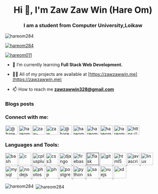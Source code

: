 <h1 align="center">Hi 👋, I'm Zaw Zaw Win (Hare Om)</h1>
<h3 align="center">I am a student from Computer University,Loikaw</h3>

<p align="left"> <img src="https://komarev.com/ghpvc/?username=hareom284&label=Profile%20views&color=0e75b6&style=flat" alt="hareom284" /> </p>

<p align="left"> <a href="https://github.com/ryo-ma/github-profile-trophy"><img src="https://github-profile-trophy.vercel.app/?username=hareom284" alt="hareom284" /></a> </p>

<p align="left"> <a href="https://twitter.com/hareom011" target="blank"><img src="https://img.shields.io/twitter/follow/hareom011?logo=twitter&style=for-the-badge" alt="hareom011" /></a> </p>

- 🌱 I’m currently learning **Full Stack Web Development.**

- 👨‍💻 All of my projects are available at [https://zawzawwin.me](https://zawzawwin.me)

- 📫 How to reach me **zawzawwin328@gmail.com**

### Blogs posts
<!-- BLOG-POST-LIST:START -->
<!-- BLOG-POST-LIST:END -->

<p align="left">
<h3 align="left">Connect with me:</h3>
<a href="https://dev.to/@hareom284" target="blank"><img align="center" src="https://cdn.jsdelivr.net/npm/simple-icons@3.0.1/icons/dev-dot-to.svg" alt="@hareom284" height="30" width="40" /></a>
<a href="https://twitter.com/hareom011" target="blank"><img align="center" src="https://cdn.jsdelivr.net/npm/simple-icons@3.0.1/icons/twitter.svg" alt="hareom011" height="30" width="40" /></a>
<a href="https://linkedin.com/in/zaw-zaw-win-b63140198" target="blank"><img align="center" src="https://cdn.jsdelivr.net/npm/simple-icons@3.0.1/icons/linkedin.svg" alt="zaw-zaw-win-b63140198" height="30" width="40" /></a>
<a href="https://fb.com/zaw zaw win" target="blank"><img align="center" src="https://cdn.jsdelivr.net/npm/simple-icons@3.0.1/icons/facebook.svg" alt="zaw zaw win" height="30" width="40" /></a>
<a href="https://medium.com/@zawzawwinucsl" target="blank"><img align="center" src="https://cdn.jsdelivr.net/npm/simple-icons@3.0.1/icons/medium.svg" alt="@hareom284" height="30" width="40" /></a>
<a href="https://www.codechef.com/users/hareom284" target="blank"><img align="center" src="https://cdn.jsdelivr.net/npm/simple-icons@3.1.0/icons/codechef.svg" alt="hareom284" height="30" width="40" /></a>
<a href="https://codeforces.com/profile/hareom284" target="blank"><img align="center" src="https://cdn.jsdelivr.net/npm/simple-icons@3.0.1/icons/codeforces.svg" alt="hareom284" height="30" width="40" /></a>
<a href="https://auth.geeksforgeeks.org/user/hareom284" target="blank"><img align="center" src="https://cdn.jsdelivr.net/npm/simple-icons@3.0.1/icons/geeksforgeeks.svg" alt="hareom284" height="30" width="40" /></a>
<a href="https://www.topcoder.com/members/hareom284" target="blank"><img align="center" src="https://cdn.jsdelivr.net/npm/simple-icons@3.0.1/icons/topcoder.svg" alt="hareom284" height="30" width="40" /></a>
<a href="/https://www.zawzawwin.imfast.io" target="blank"><img align="center" src="https://cdn.jsdelivr.net/npm/simple-icons@3.0.1/icons/rss.svg" alt="https://www.zawzawwin.imfast.io" height="30" width="40" /></a>
</p>

<h3 align="left">Languages and Tools:</h3>
<p align="left"> <a href="https://www.gnu.org/software/bash/" target="_blank"> <img src="https://www.vectorlogo.zone/logos/gnu_bash/gnu_bash-icon.svg" alt="bash" width="40" height="40"/> </a> <a href="https://www.cprogramming.com/" target="_blank"> <img src="https://devicons.github.io/devicon/devicon.git/icons/c/c-original.svg" alt="c" width="40" height="40"/> </a> <a href="https://www.w3schools.com/cpp/" target="_blank"> <img src="https://devicons.github.io/devicon/devicon.git/icons/cplusplus/cplusplus-original.svg" alt="cplusplus" width="40" height="40"/> </a> <a href="https://www.w3schools.com/css/" target="_blank"> <img src="https://devicons.github.io/devicon/devicon.git/icons/css3/css3-original-wordmark.svg" alt="css3" width="40" height="40"/> </a> <a href="https://www.djangoproject.com/" target="_blank"> <img src="https://devicons.github.io/devicon/devicon.git/icons/django/django-original.svg" alt="django" width="40" height="40"/> </a> <a href="https://firebase.google.com/" target="_blank"> <img src="https://www.vectorlogo.zone/logos/firebase/firebase-icon.svg" alt="firebase" width="40" height="40"/> </a> <a href="" target="_blank"> <img src="https://www.vectorlogo.zone/logos/pocoo_flask/pocoo_flask-icon.svg" alt="flask" width="40" height="40"/> </a> <a href="https://git-scm.com/" target="_blank"> <img src="https://www.vectorlogo.zone/logos/git-scm/git-scm-icon.svg" alt="git" width="40" height="40"/> </a> <a href="https://www.w3.org/html/" target="_blank"> <img src="https://devicons.github.io/devicon/devicon.git/icons/html5/html5-original-wordmark.svg" alt="html5" width="40" height="40"/> </a> <a href="https://developer.mozilla.org/en-US/docs/Web/JavaScript" target="_blank"> <img src="https://devicons.github.io/devicon/devicon.git/icons/javascript/javascript-original.svg" alt="javascript" width="40" height="40"/> </a> <a href="https://www.linux.org/" target="_blank"> <img src="https://devicons.github.io/devicon/devicon.git/icons/linux/linux-original.svg" alt="linux" width="40" height="40"/> </a> <a href="https://www.mysql.com/" target="_blank"> <img src="https://devicons.github.io/devicon/devicon.git/icons/mysql/mysql-original-wordmark.svg" alt="mysql" width="40" height="40"/> </a> <a href="https://nodejs.org" target="_blank"> <img src="https://devicons.github.io/devicon/devicon.git/icons/nodejs/nodejs-original-wordmark.svg" alt="nodejs" width="40" height="40"/> </a> <a href="https://www.photoshop.com/en" target="_blank"> <img src="https://devicons.github.io/devicon/devicon.git/icons/photoshop/photoshop-plain.svg" alt="photoshop" width="40" height="40"/> </a> <a href="https://www.php.net" target="_blank"> <img src="https://devicons.github.io/devicon/devicon.git/icons/php/php-original.svg" alt="php" width="40" height="40"/> </a> <a href="https://www.postgresql.org" target="_blank"> <img src="https://devicons.github.io/devicon/devicon.git/icons/postgresql/postgresql-original-wordmark.svg" alt="postgresql" width="40" height="40"/> </a> <a href="https://www.python.org" target="_blank"> <img src="https://devicons.github.io/devicon/devicon.git/icons/python/python-original.svg" alt="python" width="40" height="40"/> </a> <a href="https://sass-lang.com" target="_blank"> <img src="https://devicons.github.io/devicon/devicon.git/icons/sass/sass-original.svg" alt="sass" width="40" height="40"/> </a> <a href="https://vuejs.org/" target="_blank"> <img src="https://devicons.github.io/devicon/devicon.git/icons/vuejs/vuejs-original-wordmark.svg" alt="vuejs" width="40" height="40"/> </a> <a href="https://www.adobe.com/products/xd.html" target="_blank"> <img src="https://cdn.worldvectorlogo.com/logos/adobe-xd.svg" alt="xd" width="40" height="40"/> </a> </p>

<p><img align="left" src="https://github-readme-stats.vercel.app/api/top-langs/?username=hareom284&layout=compact" alt="hareom284" /></p>

<p>&nbsp;<img align="center" src="https://github-readme-stats.vercel.app/api?username=hareom284&show_icons=true" alt="hareom284" /></p>
